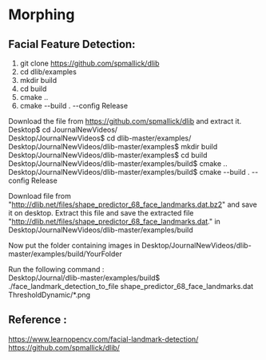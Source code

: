 # Morphing

## Facial Feature Detection:

  1. git clone https://github.com/spmallick/dlib
  2. cd dlib/examples
  3. mkdir build
  4. cd build
  5. cmake .. 
  6. cmake --build . --config Release

  Download the file from https://github.com/spmallick/dlib and extract it. <br/>
  Desktop$ cd JournalNewVideos/ <br/>
  Desktop/JournalNewVideos$ cd dlib-master/examples/ <br/>
  Desktop/JournalNewVideos/dlib-master/examples$ mkdir build <br/>
  Desktop/JournalNewVideos/dlib-master/examples$ cd build <br/>
  Desktop/JournalNewVideos/dlib-master/examples/build$ cmake .. <br/>
  Desktop/JournalNewVideos/dlib-master/examples/build$ cmake --build . --config Release <br/>

  Download file from "http://dlib.net/files/shape_predictor_68_face_landmarks.dat.bz2" and save it on desktop. Extract this file and save the extracted file "http://dlib.net/files/shape_predictor_68_face_landmarks.dat." in Desktop/JournalNewVideos/dlib-master/examples/build <br/>

  Now put the folder containing images in Desktop/JournalNewVideos/dlib-master/examples/build/YourFolder <br/>

  Run the following command : <br/>
  Desktop/Journal/dlib-master/examples/build$ ./face_landmark_detection_to_file shape_predictor_68_face_landmarks.dat ThresholdDynamic/*.png

  
  
## Reference :
  https://www.learnopencv.com/facial-landmark-detection/ <br/>
  https://github.com/spmallick/dlib/ <br/>
